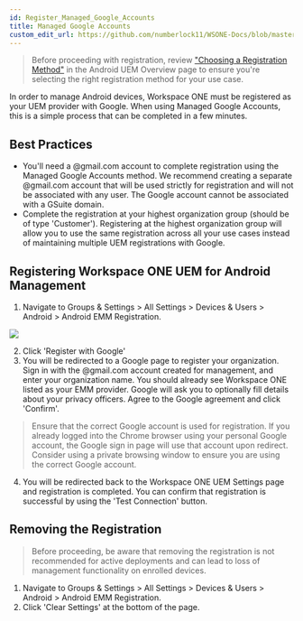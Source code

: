 ```yaml
---
id: Register_Managed_Google_Accounts
title: Managed Google Accounts
custom_edit_url: https://github.com/numberlock11/WSONE-Docs/blob/master/docs/Google/Register_Managed_Google_Accounts.md
---
```


> Before proceeding with registration, review ["Choosing a Registration Method"](https://numberlock11.github.io/WSONE-Docs/docs/Google/Android_UEM_Overview#choosing-a-registration-method) in the Android UEM Overview page to ensure you're selecting the right registration method for your use case.

In order to manage Android devices, Workspace ONE must be registered as your UEM provider with Google. When using Managed Google Accounts, this is a simple process that can be completed in a few minutes.

## Best Practices

* You'll need a @gmail.com account to complete registration using the Managed Google Accounts method. We recommend creating a separate @gmail.com account that will be used strictly for registration and will not be associated with any user. The Google account cannot be associated with a GSuite domain.
* Complete the registration at your highest organization group (should be of type 'Customer'). Registering at the highest organization group will allow you to use the same registration across all your use cases instead of maintaining multiple UEM registrations with Google.

## Registering Workspace ONE UEM for Android Management

1. Navigate to Groups & Settings > All Settings > Devices & Users > Android > Android EMM Registration.

![](Google/Screenshots/AndroidEMMRegistration.png)

2. Click 'Register with Google'
3. You will be redirected to a Google page to register your organization. Sign in with the @gmail.com account created for management, and enter your organization name. You should already see Workspace ONE listed as your EMM provider. Google will ask you to optionally fill details about your privacy officers. Agree to the Google agreement and click 'Confirm'.

> Ensure that the correct Google account is used for registration. If you already logged into the Chrome browser using your personal Google account, the Google sign in page will use that account upon redirect. Consider using a private browsing window to ensure you are using the correct Google account.

4. You will be redirected back to the Workspace ONE UEM Settings page and registration is completed. You can confirm that registration is successful by using the 'Test Connection' button.

## Removing the Registration

> Before proceeding, be aware that removing the registration is not recommended for active deployments and can lead to loss of management functionality on enrolled devices.

1. Navigate to Groups & Settings > All Settings > Devices & Users > Android > Android EMM Registration.
2. Click 'Clear Settings' at the bottom of the page.
